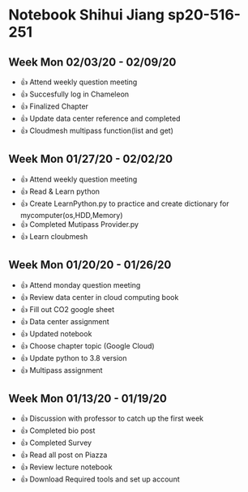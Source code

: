 # Notebook Shihui Jiang sp20-516-251

## Week Mon 02/03/20 - 02/09/20

* :+1: Attend weekly question meeting
* :+1: Succesfully log in Chameleon
* :+1: Finalized Chapter
* :+1: Update data center reference and completed
* :+1: Cloudmesh multipass function(list and get) 



## Week Mon 01/27/20 - 02/02/20

* :+1: Attend weekly question meeting
* :+1: Read & Learn python 
* :+1: Create LearnPython.py to practice and create dictionary for mycomputer(os,HDD,Memory)
* :+1: Completed Mutipass Provider.py
* :+1: Learn cloubmesh 


## Week Mon 01/20/20 - 01/26/20

* :+1: Attend monday question meeting
* :+1: Review data center in cloud computing book
* :+1: Fill out CO2 google sheet
* :+1: Data center assignment
* :+1: Updated notebook
* :+1: Choose chapter topic (Google Cloud)
* :+1: Update python to 3.8 version
* :+1: Multipass assignment

## Week Mon 01/13/20 - 01/19/20

* :+1: Discussion with professor to catch up the first week
* :+1: Completed bio post 
* :+1: Completed Survey
* :+1: Read all post on Piazza 
* :+1: Review lecture notebook 
* :+1: Download Required tools and set up account



